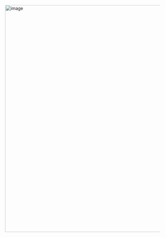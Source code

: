<img width="737" alt="image" src="https://user-images.githubusercontent.com/81470166/167209123-52cf7649-d9fe-4579-b953-4b8616fcc761.png">


